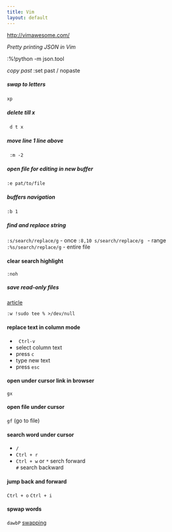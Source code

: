 ```yaml
---
title: Vim
layout: default
---
```

http://vimawesome.com/

*Pretty printing JSON in Vim*

:%!python -m json.tool

*copy past*
:set past / nopaste

##### swap to letters
`xp`

##### delete till x 
` d t x`

##### move line 1 line above
` :m -2`

##### open file for editing in new buffer 
`:e pat/to/file`

##### buffers navigation
`:b 1`

##### find and replace string
`:s/search/replace/g` - once
`:8,10 s/search/replace/g ` - range
`:%s/search/replace/g` - entire file 

#### clear search highlight
`:noh`

##### save read-only files
[article](https://catonmat.net/sudo-vim)

`:w !sudo tee % >/dev/null`

#### replace text in column mode
- ` Ctrl-v` 
- select column text
- press `c`
- type new text 
- press `esc`

#### open under cursor link in browser
`gx` 

#### open file under cursor
`gf` (go to file) 

#### search word under cursor
- `/`
- `Ctrl + r`
- `Ctrl + w`
or 
`*` serch forward  
`#` search backward   

#### jump back and forward 
`Ctrl + o` `Ctrl + i` 

#### spwap words 
`dawbP` [swapping](https://vim.fandom.com/wiki/Swapping_characters,_words_and_lines#Related_plugins)  



